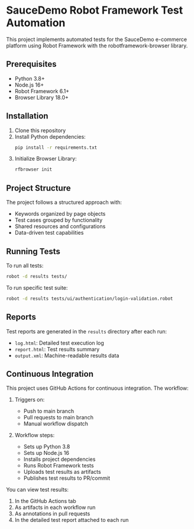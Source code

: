 # SauceDemo Robot Framework Test Automation

This project implements automated tests for the SauceDemo e-commerce platform using Robot Framework with the robotframework-browser library.

## Prerequisites

- Python 3.8+
- Node.js 16+
- Robot Framework 6.1+
- Browser Library 18.0+

## Installation

1. Clone this repository
2. Install Python dependencies:
   ```bash
   pip install -r requirements.txt
   ```
3. Initialize Browser Library:
   ```bash
   rfbrowser init
   ```

## Project Structure

The project follows a structured approach with:
- Keywords organized by page objects
- Test cases grouped by functionality
- Shared resources and configurations
- Data-driven test capabilities

## Running Tests

To run all tests:
```bash
robot -d results tests/
```

To run specific test suite:
```bash
robot -d results tests/ui/authentication/login-validation.robot
```

## Reports

Test reports are generated in the `results` directory after each run:
- `log.html`: Detailed test execution log
- `report.html`: Test results summary
- `output.xml`: Machine-readable results data

## Continuous Integration

This project uses GitHub Actions for continuous integration. The workflow:
1. Triggers on:
   - Push to main branch
   - Pull requests to main branch
   - Manual workflow dispatch

2. Workflow steps:
   - Sets up Python 3.8
   - Sets up Node.js 16
   - Installs project dependencies
   - Runs Robot Framework tests
   - Uploads test results as artifacts
   - Publishes test results to PR/commit

You can view test results:
1. In the GitHub Actions tab
2. As artifacts in each workflow run
3. As annotations in pull requests
4. In the detailed test report attached to each run

